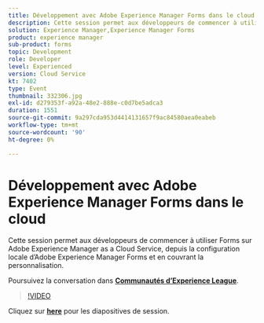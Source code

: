 ```yaml
---
title: Développement avec Adobe Experience Manager Forms dans le cloud
description: Cette session permet aux développeurs de commencer à utiliser Forms sur Adobe Experience Manager as a Cloud Service, depuis la configuration locale d’Adobe Experience Manager Forms et en couvrant la personnalisation.
solution: Experience Manager,Experience Manager Forms
product: experience manager
sub-product: forms
topic: Development
role: Developer
level: Experienced
version: Cloud Service
kt: 7402
type: Event
thumbnail: 332306.jpg
exl-id: d279353f-a92a-48e2-888e-c0d7be5adca3
duration: 1551
source-git-commit: 9a297cda953d4414131657f9ac84580aea0eabeb
workflow-type: tm+mt
source-wordcount: '90'
ht-degree: 0%

---
```


# Développement avec Adobe Experience Manager Forms dans le cloud

Cette session permet aux développeurs de commencer à utiliser Forms sur Adobe Experience Manager as a Cloud Service, depuis la configuration locale d’Adobe Experience Manager Forms et en couvrant la personnalisation.

Poursuivez la conversation dans **[Communautés d’Experience League](https://adobe.ly/36Yd3v6)**.

>[!VIDEO](https://video.tv.adobe.com/v/332306/?quality=12&learn=on&hidetitle=true)

Cliquez sur **[here](/help/adobe-developers-live/assets/developing-aem-forms-cloud.pdf)** pour les diapositives de session.
